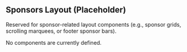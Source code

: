 ## Sponsors Layout (Placeholder)

Reserved for sponsor-related layout components (e.g., sponsor grids, scrolling marquees, or footer sponsor bars).

No components are currently defined.
